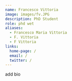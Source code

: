 ```yaml
---
name: Francesco Vittoria
image: images/fv.JPG
description: PhD Student
role: phd wet
aliases:
  - Francesco Maria Vittoria
  - F. Vittoria
  - F Vittoria
links:
  home-page: /
  email: /
  twitter: /
---
```

add bio
